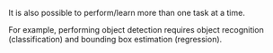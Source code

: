 It is also possible to perform/learn more than one task at a time.

For example, performing object detection requires object recognition (classification) and bounding box estimation (regression).